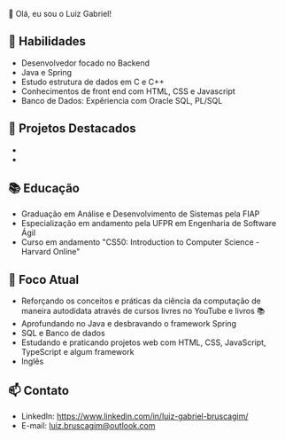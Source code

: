👋 Olá, eu sou o Luiz Gabriel!

## 🚀 Habilidades ##
- Desenvolvedor focado no Backend
- Java e Spring
- Estudo estrutura de dados em C e C++
- Conhecimentos de front end com HTML, CSS e Javascript 
- Banco de Dados: Expêriencia com Oracle SQL, PL/SQL

## 🌟 Projetos Destacados ##
- 
- 

## 📚 Educação ##
- Graduação em Análise e Desenvolvimento de Sistemas pela FIAP
- Especialização em andamento pela UFPR em Engenharia de Software Ágil
- Curso em andamento "CS50: Introduction to Computer Science - Harvard Online"

## 🎯 Foco Atual ##
- Reforçando os conceitos e práticas da ciência da computação de maneira autodidata através de cursos livres no YouTube e livros 📚
- Aprofundando no Java e desbravando o framework Spring
- SQL e Banco de dados 
- Estudando e praticando projetos web com HTML, CSS, JavaScript, TypeScript e algum framework
- Inglês

## 📫 Contato ##
- LinkedIn: https://www.linkedin.com/in/luiz-gabriel-bruscagim/
- E-mail: luiz.bruscagim@outlook.com

